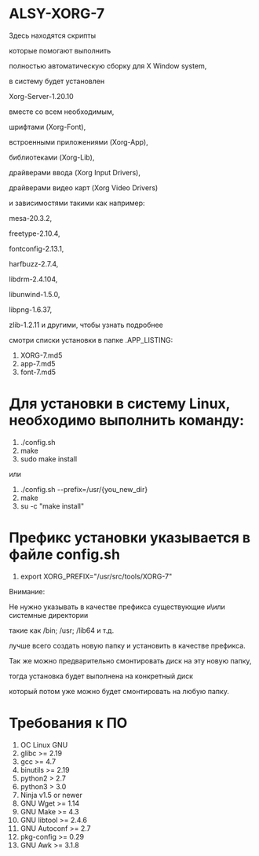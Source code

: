 # ALSY-XORG-7

Здесь находятся скрипты 

которые помогают выполнить

полностью автоматическую сборку для X Window system,

в систему будет установлен

Xorg-Server-1.20.10  
  
вместе со всем необходимым,  
  
шрифтами (Xorg-Font),  

встроенными приложениями (Xorg-App),  

библиотеками (Xorg-Lib),  

драйверами ввода (Xorg Input Drivers),  

драйверами видео карт (Xorg Video Drivers)  

и зависимостями такими как например:  

mesa-20.3.2,  

freetype-2.10.4,  

fontconfig-2.13.1,  

harfbuzz-2.7.4,  

libdrm-2.4.104,  

libunwind-1.5.0,  

libpng-1.6.37,  

zlib-1.2.11 и другими, чтобы узнать подробнее  

смотри списки установки в папке .APP_LISTING:  

1. XORG-7.md5  
2. app-7.md5  
3. font-7.md5  

# Для установки в систему Linux, необходимо выполнить команду:

1. ./config.sh                              
2. make         
3. sudo make install

или

1. ./config.sh --prefix=/usr/{you_new_dir}
2. make
3. su -c "make install"

# Префикс установки указывается в файле config.sh

1. export XORG_PREFIX="/usr/src/tools/XORG-7"

Внимание:

Не нужно указывать в качестве префикса существующие и\или системные директории 

такие как /bin; /usr; /lib64 и т.д.

лучше всего создать новую папку и установить в качестве префикса. 

Так же можно предварительно смонтировать диск на эту новую папку, 

тогда установка будет выполнена на конкретный диск 

который потом уже можно будет смонтировать на любую папку. 

# Требования к ПО

1. ОС Linux GNU
2. glibc >= 2.19
3. gcc >= 4.7
4. binutils >= 2.19
4. python2 > 2.7
5. python3 > 3.0
6. Ninja v1.5 or newer
7. GNU Wget >= 1.14
8. GNU Make >= 4.3
9. GNU libtool >= 2.4.6
10. GNU Autoconf >= 2.7
11. pkg-config >= 0.29
12. GNU Awk >= 3.1.8
